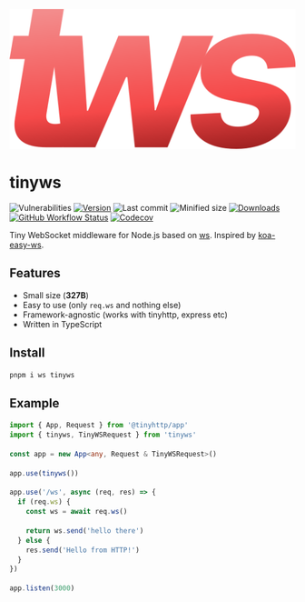 <p align="center">
  <img src="logo.svg" alt="Logo">
</p>

# tinyws

![Vulnerabilities][vulns-badge-url]
[![Version][v-badge-url]][npm-url]
![Last commit][last-commit-badge-url]
![Minified size][size-badge-url] [![Downloads][dl-badge-url]][npm-url] [![GitHub Workflow Status][gh-actions-img]][github-actions] [![Codecov][cov-badge-url]][cov-url]

Tiny WebSocket middleware for Node.js based on [ws](https://github.com/websockets/ws). Inspired by [koa-easy-ws](https://github.com/b3nsn0w/koa-easy-ws).

## Features

- Small size (**327B**)
- Easy to use (only `req.ws` and nothing else)
- Framework-agnostic (works with tinyhttp, express etc)
- Written in TypeScript

## Install

```sh
pnpm i ws tinyws
```

## Example

```ts
import { App, Request } from '@tinyhttp/app'
import { tinyws, TinyWSRequest } from 'tinyws'

const app = new App<any, Request & TinyWSRequest>()

app.use(tinyws())

app.use('/ws', async (req, res) => {
  if (req.ws) {
    const ws = await req.ws()

    return ws.send('hello there')
  } else {
    res.send('Hello from HTTP!')
  }
})

app.listen(3000)
```

[vulns-badge-url]: https://img.shields.io/snyk/vulnerabilities/npm/tinyws.svg?style=flat-square
[v-badge-url]: https://img.shields.io/npm/v/tinyws.svg?style=flat-square
[npm-url]: https://www.npmjs.com/package/tinyws
[last-commit-badge-url]: https://img.shields.io/github/last-commit/talentlessguy/tinyws.svg?style=flat-square
[size-badge-url]: https://img.shields.io/bundlephobia/min/tinyws.svg?style=flat-square
[cov-badge-url]: https://img.shields.io/codecov/c/gh/talentlessguy/tinyws?style=flat-square
[cov-url]: https://codecov.io/gh/talentlessguy/tinyws
[dl-badge-url]: https://img.shields.io/npm/dt/tinyws?style=flat-square
[github-actions]: https://github.com/talentlessguy/tinyws/actions
[gh-actions-img]: https://img.shields.io/github/workflow/status/talentlessguy/tinyhttp/CI?style=flat-square
